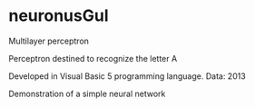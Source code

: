 # neuronusGul
Multilayer perceptron

Perceptron destined to recognize the letter A

Developed in Visual Basic 5 programming language. Data: 2013

Demonstration of a simple neural network
